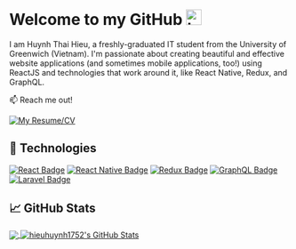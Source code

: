 # Welcome to my GitHub <img src="https://user-images.githubusercontent.com/1303154/88677602-1635ba80-d120-11ea-84d8-d263ba5fc3c0.gif" width="28px" alt="hi">

I am Huynh Thai Hieu, a freshly-graduated IT student from the University of Greenwich (Vietnam). I'm passionate about creating beautiful and effective website applications (and sometimes mobile applications, too!) using ReactJS and technologies that work around it, like React Native, Redux, and GraphQL.

:mailbox: Reach me out!

[![My Resume/CV](https://img.shields.io/badge/-Resume-01ae45?style=flat&labelColor=01ae45)](https://huynh-thai-hieu-cv.herokuapp.com/)

## 🔧 Technologies
[![React Badge](https://img.shields.io/badge/-React-61DBFB?style=for-the-badge&labelColor=black&logo=react&logoColor=61DBFB)](#) [![React Native Badge](https://img.shields.io/badge/react_native-%2320232a.svg?&style=for-the-badge&logo=react&logoColor=%2361DAFB)](#) [![Redux Badge](https://img.shields.io/badge/redux-%23593d88.svg?&style=for-the-badge&logo=redux&logoColor=white)](#) [![GraphQL Badge](https://img.shields.io/badge/-GraphQL-E10098?style=for-the-badge&logo=graphql)](#) [![Laravel Badge](https://img.shields.io/badge/laravel-%23FF2D20.svg?&style=for-the-badge&logo=laravel&logoColor=whiteB)](#) 

## &#x1f4c8; GitHub Stats

<a href="https://github.com/hieuhuynh1752">
  <img align="center" src="https://github-readme-stats.vercel.app/api/top-langs/?username=hieuhuynh1752&hide=html,css&theme=github_dark" />
</a>
</b>  
<a href="https://github.com/hieuhuynh1752">
  <img align="center" src="https://github-readme-stats.vercel.app/api?username=hieuhuynh1752&show_icons=true&theme=github_dark" alt="hieuhuynh1752's GitHub Stats" />
</a>

